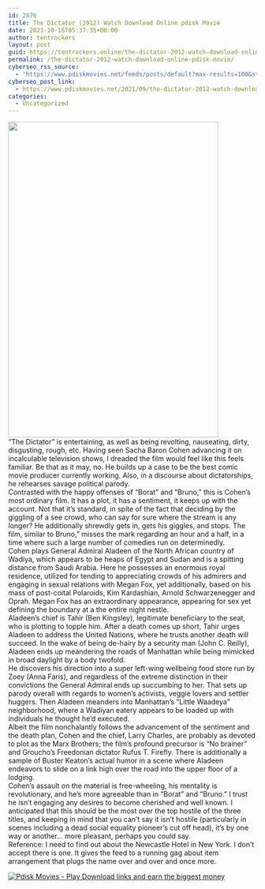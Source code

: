 ```yaml
---
id: 2876
title: The Dictator (2012) Watch Download Online pdisk Movie
date: 2021-10-16T05:37:35+00:00
author: tentrockers
layout: post
guid: https://tentrockers.online/the-dictator-2012-watch-download-online-pdisk-movie/
permalink: /the-dictator-2012-watch-download-online-pdisk-movie/
cyberseo_rss_source:
  - 'https://www.pdiskmovies.net/feeds/posts/default?max-results=100&start-index=701'
cyberseo_post_link:
  - https://www.pdiskmovies.net/2021/09/the-dictator-2012-watch-download-online.html
categories:
  - Uncategorized
---
```

<div class="separator">
  <a href="https://1.bp.blogspot.com/-mNDj7wA5QHQ/YTHA-PRV5KI/AAAAAAAAAlw/RWA4I_e95wYiuM2pbsjA0u-FETMyLUVRQCLcBGAsYHQ/s600/The%2BDictator%2B%25282012%2529%2BWatch%2BDownload%2BOnline%2Bpdisk%2BMovie.jpg" imageanchor="1"><img loading="lazy" border="0" data-original-height="600" data-original-width="400" height="640" src="https://1.bp.blogspot.com/-mNDj7wA5QHQ/YTHA-PRV5KI/AAAAAAAAAlw/RWA4I_e95wYiuM2pbsjA0u-FETMyLUVRQCLcBGAsYHQ/w426-h640/The%2BDictator%2B%25282012%2529%2BWatch%2BDownload%2BOnline%2Bpdisk%2BMovie.jpg" width="426" /></a>
</div>

<div>
  <div>
    <span>&#8220;The Dictator&#8221; is entertaining, as well as being revolting, nauseating, dirty, disgusting, rough, etc. Having seen Sacha Baron Cohen advancing it on incalculable television shows, I dreaded the film would feel like this feels familiar. Be that as it may, no. He builds up a case to be the best comic movie producer currently working. Also, in a discourse about dictatorships, he rehearses savage political parody.&nbsp;</span>
  </div>
  
  <div>
    <span>Contrasted with the happy offenses of &#8220;Borat&#8221; and &#8220;Bruno,&#8221; this is Cohen&#8217;s most ordinary film. It has a plot, it has a sentiment, it keeps up with the account. Not that it&#8217;s standard, in spite of the fact that deciding by the giggling of a see crowd, who can say for sure where the stream is any longer? He additionally shrewdly gets in, gets his giggles, and stops. The film, similar to Bruno,&#8221; misses the mark regarding an hour and a half, in a time where such a large number of comedies run on determinedly.&nbsp;</span>
  </div>
  
  <div>
    <span>Cohen plays General Admiral Aladeen of the North African country of Wadiya, which appears to be heaps of Egypt and Sudan and is a spitting distance from Saudi Arabia. Here he possesses an enormous royal residence, utilized for tending to appreciating crowds of his admirers and engaging in sexual relations with Megan Fox, yet additionally, based on his mass of post-coital Polaroids, Kim Kardashian, Arnold Schwarzenegger and Oprah. Megan Fox has an extraordinary appearance, appearing for sex yet defining the boundary at a the entire night nestle.&nbsp;</span>
  </div>
  
  <div>
    <span>Aladeen&#8217;s chief is Tahir (Ben Kingsley), legitimate beneficiary to the seat, who is plotting to topple him. After a death comes up short, Tahir urges Aladeen to address the United Nations, where he trusts another death will succeed. In the wake of being de-hairy by a security man (John C. Reilly), Aladeen ends up meandering the roads of Manhattan while being mimicked in broad daylight by a body twofold.&nbsp;</span>
  </div>
  
  <div>
    <span>He discovers his direction into a super left-wing wellbeing food store run by Zoey (Anna Faris), and regardless of the extreme distinction in their convictions the General Admiral ends up succumbing to her. That sets up parody overall with regards to women&#8217;s activists, veggie lovers and settler huggers. Then Aladeen meanders into Manhattan&#8217;s &#8220;Little Waadeya&#8221; neighborhood, where a Wadiyan eatery appears to be loaded up with individuals he thought he&#8217;d executed.&nbsp;</span>
  </div>
  
  <div>
    <span>Albeit the film nonchalantly follows the advancement of the sentiment and the death plan, Cohen and the chief, Larry Charles, are probably as devoted to plot as the Marx Brothers; the film&#8217;s profound precursor is &#8220;No brainer&#8221; and Groucho&#8217;s Freedonian dictator Rufus T. Firefly. There is additionally a sample of Buster Keaton&#8217;s actual humor in a scene where Aladeen endeavors to slide on a link high over the road into the upper floor of a lodging.&nbsp;</span>
  </div>
  
  <div>
    <span>Cohen&#8217;s assault on the material is free-wheeling, his mentality is revolutionary, and he&#8217;s more agreeable than in &#8220;Borat&#8221; and &#8220;Bruno.&#8221; I trust he isn&#8217;t engaging any desires to become cherished and well known. I anticipated that this should be the most over the top hostile of the three titles, and keeping in mind that you can&#8217;t say it isn&#8217;t hostile (particularly in scenes including a dead social equality pioneer&#8217;s cut off head), it&#8217;s by one way or another… more pleasant, perhaps you could say.&nbsp;</span>
  </div>
  
  <div>
    <span>Reference: I need to find out about the Newcastle Hotel in New York. I don&#8217;t accept there is one. It gives the feed to a running gag about item arrangement that plugs the name over and over and once more.</span>
  </div>
</div>

[![](https://1.bp.blogspot.com/-KJZYdQTn3nw/YS8VdIdXMyI/AAAAAAAAaw4/BR8dsGkpxw0T8C_4G4ALfMA7cP79KN3kwCLcBGAsYHQ/w400-h58/play_download_buttuons-removebg-preview.png "Pdisk Movies - Play Download links and earn the biggest money")](https://kofilink.com/1/bnYyano1MDA1Z2l3?dn=1)